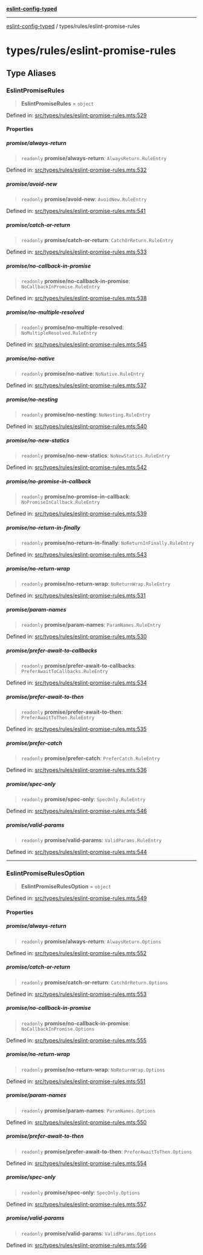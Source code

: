 [**eslint-config-typed**](../../README.md)

---

[eslint-config-typed](../../README.md) / types/rules/eslint-promise-rules

# types/rules/eslint-promise-rules

## Type Aliases

### EslintPromiseRules

> **EslintPromiseRules** = `object`

Defined in: [src/types/rules/eslint-promise-rules.mts:529](https://github.com/noshiro-pf/eslint-config-typed/blob/main/src/types/rules/eslint-promise-rules.mts#L529)

#### Properties

##### promise/always-return

> `readonly` **promise/always-return**: `AlwaysReturn.RuleEntry`

Defined in: [src/types/rules/eslint-promise-rules.mts:532](https://github.com/noshiro-pf/eslint-config-typed/blob/main/src/types/rules/eslint-promise-rules.mts#L532)

##### promise/avoid-new

> `readonly` **promise/avoid-new**: `AvoidNew.RuleEntry`

Defined in: [src/types/rules/eslint-promise-rules.mts:541](https://github.com/noshiro-pf/eslint-config-typed/blob/main/src/types/rules/eslint-promise-rules.mts#L541)

##### promise/catch-or-return

> `readonly` **promise/catch-or-return**: `CatchOrReturn.RuleEntry`

Defined in: [src/types/rules/eslint-promise-rules.mts:533](https://github.com/noshiro-pf/eslint-config-typed/blob/main/src/types/rules/eslint-promise-rules.mts#L533)

##### promise/no-callback-in-promise

> `readonly` **promise/no-callback-in-promise**: `NoCallbackInPromise.RuleEntry`

Defined in: [src/types/rules/eslint-promise-rules.mts:538](https://github.com/noshiro-pf/eslint-config-typed/blob/main/src/types/rules/eslint-promise-rules.mts#L538)

##### promise/no-multiple-resolved

> `readonly` **promise/no-multiple-resolved**: `NoMultipleResolved.RuleEntry`

Defined in: [src/types/rules/eslint-promise-rules.mts:545](https://github.com/noshiro-pf/eslint-config-typed/blob/main/src/types/rules/eslint-promise-rules.mts#L545)

##### promise/no-native

> `readonly` **promise/no-native**: `NoNative.RuleEntry`

Defined in: [src/types/rules/eslint-promise-rules.mts:537](https://github.com/noshiro-pf/eslint-config-typed/blob/main/src/types/rules/eslint-promise-rules.mts#L537)

##### promise/no-nesting

> `readonly` **promise/no-nesting**: `NoNesting.RuleEntry`

Defined in: [src/types/rules/eslint-promise-rules.mts:540](https://github.com/noshiro-pf/eslint-config-typed/blob/main/src/types/rules/eslint-promise-rules.mts#L540)

##### promise/no-new-statics

> `readonly` **promise/no-new-statics**: `NoNewStatics.RuleEntry`

Defined in: [src/types/rules/eslint-promise-rules.mts:542](https://github.com/noshiro-pf/eslint-config-typed/blob/main/src/types/rules/eslint-promise-rules.mts#L542)

##### promise/no-promise-in-callback

> `readonly` **promise/no-promise-in-callback**: `NoPromiseInCallback.RuleEntry`

Defined in: [src/types/rules/eslint-promise-rules.mts:539](https://github.com/noshiro-pf/eslint-config-typed/blob/main/src/types/rules/eslint-promise-rules.mts#L539)

##### promise/no-return-in-finally

> `readonly` **promise/no-return-in-finally**: `NoReturnInFinally.RuleEntry`

Defined in: [src/types/rules/eslint-promise-rules.mts:543](https://github.com/noshiro-pf/eslint-config-typed/blob/main/src/types/rules/eslint-promise-rules.mts#L543)

##### promise/no-return-wrap

> `readonly` **promise/no-return-wrap**: `NoReturnWrap.RuleEntry`

Defined in: [src/types/rules/eslint-promise-rules.mts:531](https://github.com/noshiro-pf/eslint-config-typed/blob/main/src/types/rules/eslint-promise-rules.mts#L531)

##### promise/param-names

> `readonly` **promise/param-names**: `ParamNames.RuleEntry`

Defined in: [src/types/rules/eslint-promise-rules.mts:530](https://github.com/noshiro-pf/eslint-config-typed/blob/main/src/types/rules/eslint-promise-rules.mts#L530)

##### promise/prefer-await-to-callbacks

> `readonly` **promise/prefer-await-to-callbacks**: `PreferAwaitToCallbacks.RuleEntry`

Defined in: [src/types/rules/eslint-promise-rules.mts:534](https://github.com/noshiro-pf/eslint-config-typed/blob/main/src/types/rules/eslint-promise-rules.mts#L534)

##### promise/prefer-await-to-then

> `readonly` **promise/prefer-await-to-then**: `PreferAwaitToThen.RuleEntry`

Defined in: [src/types/rules/eslint-promise-rules.mts:535](https://github.com/noshiro-pf/eslint-config-typed/blob/main/src/types/rules/eslint-promise-rules.mts#L535)

##### promise/prefer-catch

> `readonly` **promise/prefer-catch**: `PreferCatch.RuleEntry`

Defined in: [src/types/rules/eslint-promise-rules.mts:536](https://github.com/noshiro-pf/eslint-config-typed/blob/main/src/types/rules/eslint-promise-rules.mts#L536)

##### promise/spec-only

> `readonly` **promise/spec-only**: `SpecOnly.RuleEntry`

Defined in: [src/types/rules/eslint-promise-rules.mts:546](https://github.com/noshiro-pf/eslint-config-typed/blob/main/src/types/rules/eslint-promise-rules.mts#L546)

##### promise/valid-params

> `readonly` **promise/valid-params**: `ValidParams.RuleEntry`

Defined in: [src/types/rules/eslint-promise-rules.mts:544](https://github.com/noshiro-pf/eslint-config-typed/blob/main/src/types/rules/eslint-promise-rules.mts#L544)

---

### EslintPromiseRulesOption

> **EslintPromiseRulesOption** = `object`

Defined in: [src/types/rules/eslint-promise-rules.mts:549](https://github.com/noshiro-pf/eslint-config-typed/blob/main/src/types/rules/eslint-promise-rules.mts#L549)

#### Properties

##### promise/always-return

> `readonly` **promise/always-return**: `AlwaysReturn.Options`

Defined in: [src/types/rules/eslint-promise-rules.mts:552](https://github.com/noshiro-pf/eslint-config-typed/blob/main/src/types/rules/eslint-promise-rules.mts#L552)

##### promise/catch-or-return

> `readonly` **promise/catch-or-return**: `CatchOrReturn.Options`

Defined in: [src/types/rules/eslint-promise-rules.mts:553](https://github.com/noshiro-pf/eslint-config-typed/blob/main/src/types/rules/eslint-promise-rules.mts#L553)

##### promise/no-callback-in-promise

> `readonly` **promise/no-callback-in-promise**: `NoCallbackInPromise.Options`

Defined in: [src/types/rules/eslint-promise-rules.mts:555](https://github.com/noshiro-pf/eslint-config-typed/blob/main/src/types/rules/eslint-promise-rules.mts#L555)

##### promise/no-return-wrap

> `readonly` **promise/no-return-wrap**: `NoReturnWrap.Options`

Defined in: [src/types/rules/eslint-promise-rules.mts:551](https://github.com/noshiro-pf/eslint-config-typed/blob/main/src/types/rules/eslint-promise-rules.mts#L551)

##### promise/param-names

> `readonly` **promise/param-names**: `ParamNames.Options`

Defined in: [src/types/rules/eslint-promise-rules.mts:550](https://github.com/noshiro-pf/eslint-config-typed/blob/main/src/types/rules/eslint-promise-rules.mts#L550)

##### promise/prefer-await-to-then

> `readonly` **promise/prefer-await-to-then**: `PreferAwaitToThen.Options`

Defined in: [src/types/rules/eslint-promise-rules.mts:554](https://github.com/noshiro-pf/eslint-config-typed/blob/main/src/types/rules/eslint-promise-rules.mts#L554)

##### promise/spec-only

> `readonly` **promise/spec-only**: `SpecOnly.Options`

Defined in: [src/types/rules/eslint-promise-rules.mts:557](https://github.com/noshiro-pf/eslint-config-typed/blob/main/src/types/rules/eslint-promise-rules.mts#L557)

##### promise/valid-params

> `readonly` **promise/valid-params**: `ValidParams.Options`

Defined in: [src/types/rules/eslint-promise-rules.mts:556](https://github.com/noshiro-pf/eslint-config-typed/blob/main/src/types/rules/eslint-promise-rules.mts#L556)
